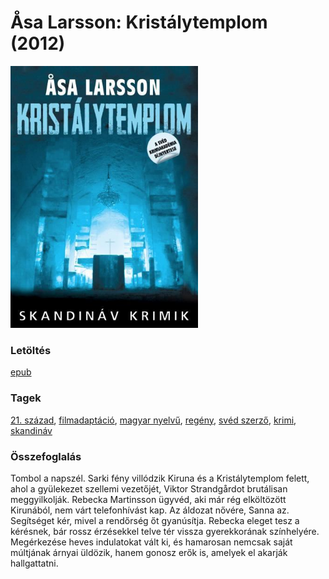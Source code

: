 # <a name="id_681">Åsa Larsson: Kristálytemplom (2012)</a>
<img src="https://github.com/BercziSandor/calibre_lib/raw/main/libs/main/Asa%20Larsson/Kristalytemplom%20%28681%29/cover.jpg" alt="cover" width="300"/>

### Letöltés
[epub](https://github.com/BercziSandor/calibre_lib/raw/main/libs/main/Asa%20Larsson/Kristalytemplom%20%28681%29/Kristalytemplom%20-%20Asa%20Larsson.epub)

### Tagek
[21. század](https://github.com/berczisandor/calibre_lib/libs/main/blob/main/_tags/21.%20sz%c3%a1zad.md), [filmadaptáció](https://github.com/berczisandor/calibre_lib/libs/main/blob/main/_tags/filmadapt%c3%a1ci%c3%b3.md), [magyar nyelvű](https://github.com/berczisandor/calibre_lib/libs/main/blob/main/_tags/magyar%20nyelv%c5%b1.md), [regény](https://github.com/berczisandor/calibre_lib/libs/main/blob/main/_tags/reg%c3%a9ny.md), [svéd szerző](https://github.com/berczisandor/calibre_lib/libs/main/blob/main/_tags/sv%c3%a9d%20szerz%c5%91.md), [krimi](https://github.com/berczisandor/calibre_lib/libs/main/blob/main/_tags/krimi.md), [skandináv](https://github.com/berczisandor/calibre_lib/libs/main/blob/main/_tags/skandin%c3%a1v.md)

### Összefoglalás
<div>
<p>Tombol a napszél. Sarki fény villódzik Kiruna és a Kristálytemplom felett, ahol a gyülekezet szellemi vezetőjét, Viktor Strandgårdot brutálisan meggyilkolják. Rebecka Martinsson ügyvéd, aki már rég elköltözött Kirunából, nem várt telefonhívást kap. Az áldozat nővére, Sanna az. Segítséget kér, mivel a rendőrség őt gyanúsítja. Rebecka eleget tesz a kérésnek, bár rossz érzésekkel telve tér vissza gyerekkorának színhelyére. Megérkezése heves indulatokat vált ki, és hamarosan nemcsak saját múltjának árnyai üldözik, hanem gonosz erők is, amelyek el akarják hallgattatni.</p></div>


